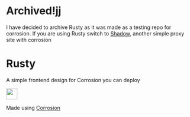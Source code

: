 # Archived!jj
I have decided to archive Rusty as it was made as a testing repo for corrosion. If you are using Rusty switch to [Shadow](https://github.com/FogNetwork/Shadow), another simple proxy site with corrosion

# Rusty
A simple frontend design for Corrosion you can deploy


<a href="https://repl.it/github/fastkdid/RUSTY"><img height="30px" src="https://raw.githubusercontent.com/FogNetwork/Tsunami/main/deploy/replit2.svg"><img></a>


Made using [Corrosion](https://github.com/titaniumnetwork-dev/Corrosion)
